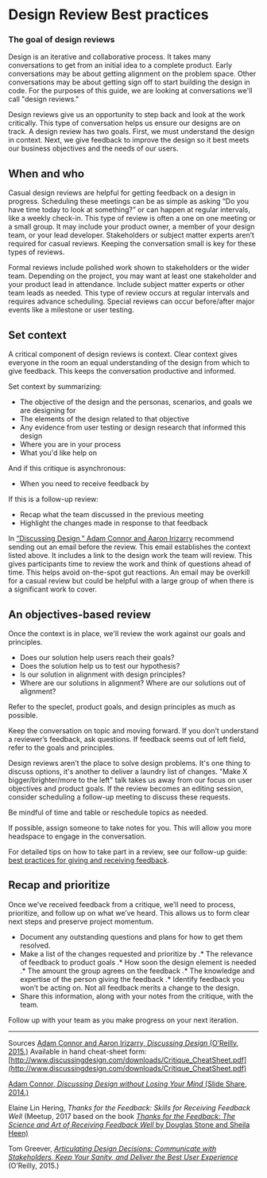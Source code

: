 # Design Review Best practices

### The goal of design reviews
Design is an iterative and collaborative process. It takes many conversations to get from an initial idea to a complete product. Early conversations may be about getting alignment on the problem space. Other conversations may be about getting sign off to start building the design in code. For the purposes of this guide, we are looking at conversations we'll call "design reviews."

Design reviews give us an opportunity to step back and look at the work critically. This type of conversation helps us ensure our designs are on track. A design review has two goals. First, we must understand the design in context. Next, we give feedback to improve the design so it best meets our business objectives and the needs of our users. 

## When and who
Casual design reviews are helpful for getting feedback on a design in progress. Scheduling these meetings can be as simple as asking “Do you have time today to look at something?” or can happen at regular intervals, like a weekly check-in. This type of review is often a one on one meeting or a small group. It may include your product owner, a member of your design team, or your lead developer. Stakeholders or subject matter experts aren’t required for casual reviews. Keeping the conversation small is key for these types of reviews.

Formal reviews include polished work shown to stakeholders or the wider team. Depending on the project, you may want at least one stakeholder and your product lead in attendance. Include subject matter experts or other team leads as needed. This type of review occurs at regular intervals and requires advance scheduling. Special reviews can occur before/after major events like a milestone or user testing. 

## Set context
A critical component of design reviews is context. Clear context gives everyone in the room an equal understanding of the design from which to give feedback. This keeps the conversation productive and informed.

Set context by summarizing:
* The objective of the design and the personas, scenarios, and goals we are designing for
* The elements of the design related to that objective
* Any evidence from user testing or design research that informed this design 
* Where you are in your process
* What you'd like help on 

And if this critique is asynchronous:
* When you need to receive feedback by

If this is a follow-up review: 
* Recap what the team discussed in the previous meeting
* Highlight the changes made in response to that feedback

In [“Discussing Design,” Adam Connor and Aaron Irizarry](http://www.discussingdesign.com/) recommend sending out an email before the review. This email establishes the context listed above. It includes a link to the design work the team will review. This gives participants time to review the work and think of questions ahead of time. This helps avoid on-the-spot gut reactions. An email may be overkill for a casual review but could be helpful with a large group of when there is a significant work to cover. 

## An objectives-based review
Once the context is in place, we'll review the work against our goals and principles.
* Does our solution help users reach their goals?
* Does the solution help us to test our hypothesis?  
* Is our solution in alignment with design principles?
* Where are our solutions in alignment? Where are our solutions out of alignment?

Refer to the speclet, product goals, and design principles as much as possible. 

Keep the conversation on topic and moving forward. If you don’t understand a reviewer’s feedback, ask questions. If feedback seems out of left field, refer to the goals and principles.

Design reviews aren’t the place to solve design problems. It's one thing to discuss options, it's another to deliver a laundry list of changes. "Make X bigger/brighter/more to the left" talk takes us away from our focus on user objectives and product goals. If the review becomes an editing session, consider scheduling a follow-up meeting to discuss these requests.

Be mindful of time and table or reschedule topics as needed.

If possible, assign someone to take notes for you. This will allow you more headspace to engage in the conversation.

For detailed tips on how to take part in a review, see our follow-up guide: [best practices for giving and receiving feedback](https://github.com/labzero/guides/blob/master/process/giving-and-receiving-design-feedback.md). 

## Recap and prioritize 
Once we’ve received feedback from a critique, we’ll need to process, prioritize, and follow up on what we’ve heard. This allows us to form clear next steps and preserve project momentum.

* Document any outstanding questions and plans for how to get them resolved.
* Make a list of the changes requested and prioritize by
.* The relevance of feedback to product goals
.* How soon the design element is needed
.* The amount the group agrees on the feedback
.* The knowledge and expertise of the person giving the feedback
.* Identify feedback you won’t be acting on. Not all feedback merits a change to the design.
* Share this information, along with your notes from the critique, with the team. 

Follow up with your team as you make progress on your next iteration. 


---

Sources
[Adam Connor and Aaron Irizarry, *Discussing Design* (O’Reilly, 2015.)](http://www.discussingdesign.com/)
Available in hand cheat-sheet form: [http://www.discussingdesign.com/downloads/Critique_CheatSheet.pdf](http://www.discussingdesign.com/downloads/Critique_CheatSheet.pdf)

[Adam Connor, *Discussing Design without Losing Your Mind* (Slide Share, 2014.)](http://www.slideshare.net/adamconnor/discuss-design) 

Elaine Lin Hering, *Thanks for the Feedback: Skills for Receiving Feedback Well* (Meetup, 2017 based on the book [*Thanks for the Feedback: The Science and Art of Receiving Feedback Well* by Douglas Stone and Sheila Heen)](https://www.penguinrandomhouse.com/books/313485/thanks-for-the-feedback-by-douglas-stone-and-sheila-heen/)


Tom Greever, [*Articulating Design Decisions: Communicate with Stakeholders, Keep Your Sanity, and Deliver the Best User Experience*](https://drive.google.com/open?id=1RSM99XN7-wVcGUAjGXOCHRrbLxZEIj1k) (O’Reilly, 2015.)
